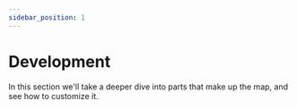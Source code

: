 ```yaml
---
sidebar_position: 1
---
```


# Development

In this section we'll take a deeper dive into parts that make up
the map, and see how to customize it.
